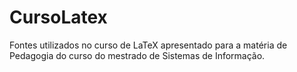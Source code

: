 CursoLatex
==========

Fontes utilizados no curso de LaTeX apresentado para a matéria de Pedagogia do curso do mestrado de Sistemas de Informação.
